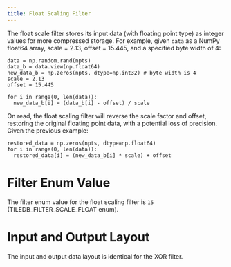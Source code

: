 ```yaml
---
title: Float Scaling Filter
---
```


The float scale filter stores its input data (with floating point type) as integer values for more compressed storage.
For example, given `data` as a NumPy float64 array, scale = 2.13, offset = 15.445, and a specified byte width of 4:
  ```
  data = np.random.rand(npts)
  data_b = data.view(np.float64)
  new_data_b = np.zeros(npts, dtype=np.int32) # byte width is 4
  scale = 2.13
  offset = 15.445
  
  for i in range(0, len(data)):
    new_data_b[i] = (data_b[i] - offset) / scale
  ```

  
On read, the float scaling filter will reverse the scale factor and offset, restoring the original floating point data, with a potential loss of precision. Given the previous example:
   ```
   restored_data = np.zeros(npts, dtype=np.float64)
   for i in range(0, len(data)):
     restored_data[i] = (new_data_b[i] * scale) + offset
   ```

# Filter Enum Value

The filter enum value for the float scaling filter is `15` (TILEDB_FILTER_SCALE_FLOAT enum).

# Input and Output Layout

The input and output data layout is identical for the XOR filter.
